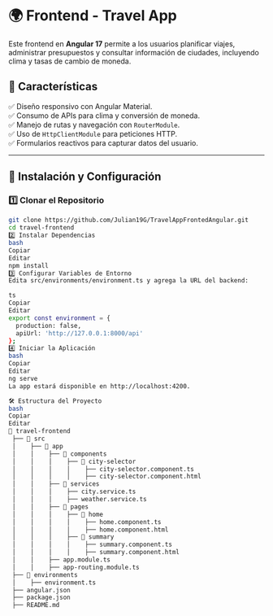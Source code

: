 # 🌍 Frontend - Travel App  

Este frontend en **Angular 17** permite a los usuarios planificar viajes, administrar presupuestos y consultar información de ciudades, incluyendo clima y tasas de cambio de moneda.  

## 📌 Características  
✅ Diseño responsivo con Angular Material.  
✅ Consumo de APIs para clima y conversión de moneda.  
✅ Manejo de rutas y navegación con `RouterModule`.  
✅ Uso de `HttpClientModule` para peticiones HTTP.  
✅ Formularios reactivos para capturar datos del usuario.  

---

## 🚀 Instalación y Configuración  

### 1️⃣ Clonar el Repositorio  
```bash
git clone https://github.com/Julian19G/TravelAppFrontedAngular.git
cd travel-frontend
2️⃣ Instalar Dependencias
bash
Copiar
Editar
npm install
3️⃣ Configurar Variables de Entorno
Edita src/environments/environment.ts y agrega la URL del backend:

ts
Copiar
Editar
export const environment = {
  production: false,
  apiUrl: 'http://127.0.0.1:8000/api'
};
4️⃣ Iniciar la Aplicación
bash
Copiar
Editar
ng serve
La app estará disponible en http://localhost:4200.

🛠️ Estructura del Proyecto
bash
Copiar
Editar
📂 travel-frontend
 ├── 📂 src
 │    ├── 📂 app
 │    │    ├── 📂 components
 │    │    │    ├── 📂 city-selector
 │    │    │    │    ├── city-selector.component.ts
 │    │    │    │    ├── city-selector.component.html
 │    │    ├── 📂 services
 │    │    │    ├── city.service.ts
 │    │    │    ├── weather.service.ts
 │    │    ├── 📂 pages
 │    │    │    ├── 📂 home
 │    │    │    │    ├── home.component.ts
 │    │    │    │    ├── home.component.html
 │    │    │    ├── 📂 summary
 │    │    │    │    ├── summary.component.ts
 │    │    │    │    ├── summary.component.html
 │    │    ├── app.module.ts
 │    │    ├── app-routing.module.ts
 ├── 📂 environments
 │    ├── environment.ts
 ├── angular.json
 ├── package.json
 ├── README.md
